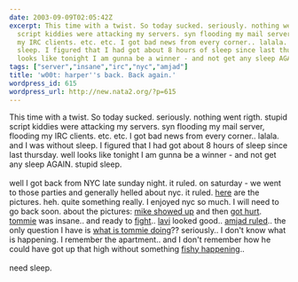 ```yaml
---
date: 2003-09-09T02:05:42Z
excerpt: This time with a twist. So today sucked. seriously. nothing went rigth. stupid
  script kiddies were attacking my servers. syn flooding my mail server, flooding
  my IRC clients. etc. etc. I got bad news from every corner.. lalala. and I was without
  sleep. I figured that I had got about 8 hours of sleep since last thursday. well
  looks like tonight I am gunna be a winner - and not get any sleep AGAIN....
tags: ["server","insane","irc","nyc","amjad"]
title: 'w00t: harper''s back. Back again.'
wordpress_id: 615
wordpress_url: http://new.nata2.org/?p=615
---
```


This time with a twist. So today sucked. seriously. nothing went rigth. stupid script kiddies were attacking my servers. syn flooding my mail server, flooding my IRC clients. etc. etc. I got bad news from every corner.. lalala. and I was without sleep. I figured that I had got about 8 hours of sleep since last thursday. well looks like tonight I am gunna be a winner - and not get any sleep AGAIN. stupid sleep.<br/><br/>well I got back from NYC late sunday night. it ruled. on saturday - we went to those parties and generally helled about nyc. it ruled. <a href="http://nata2.info/?path=pictures%2Fevents%2Fnyc_09_03">here</a> are the pictures. heh. quite something really. I enjoyed nyc so much. I will need to go back soon. about the pictures: <a href="http://nata2.info/?path=pictures%2Fevents%2Fnyc_09_03&amp;img=IMG_4747-vi.jpg">mike showed up</a> and then <a href="http://nata2.info/?path=pictures%2Fevents%2Fnyc_09_03&amp;img=IMG_4833-vi.jpg">got hurt</a>. <a href="http://nata2.info/?path=pictures%2Fevents%2Fnyc_09_03&amp;img=IMG_4772-vi.jpg">tommie</a> was insane.. and ready to <a href="http://nata2.info/?path=pictures%2Fevents%2Fnyc_09_03&amp;img=IMG_4831-vi.jpg">fight</a>.. <a href="http://nata2.info/?path=pictures%2Fevents%2Fnyc_09_03&amp;img=IMG_4744-vi.jpg">lavi</a> looked good.. <a href="http://nata2.info/?path=pictures%2Fevents%2Fnyc_09_03&amp;img=IMG_4794-vi.jpg">amjad ruled</a>.. the only question I have is <a href="http://nata2.info/?path=pictures%2Fevents%2Fnyc_09_03&amp;img=IMG_4820-vi.jpg">what is tommie doing</a>?? seriously.. I don't know what is happening. I remember the apartment.. and I don't remember how he could have got up that high without something <a href="http://nata2.info/?path=pictures%2Fevents%2Fnyc_09_03&amp;img=IMG_4807-vi.jpg">fishy happening</a>.. <br/><br/>need sleep.
